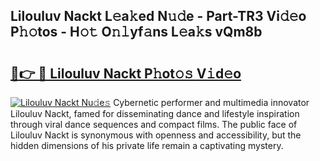 ## Lilouluv Nackt L𝚎a𝚔ed N𝚞𝚍e - Part-TR3 Vi𝚍𝚎o P𝚑𝚘tos - H𝚘𝚝 O𝚗𝚕yf𝚊ns L𝚎a𝚔s vQm8b

# <h2><a href="http://kfdl4x.oniu.top/?m=Lilouluv+Nackt">🔗👉 🔴 Lilouluv Nackt P𝚑ot𝚘𝚜 V𝚒d𝚎o</a></h2>

[![Lilouluv Nackt Nu𝚍e𝚜](https://i.imgur.com/0qMVB7G.gif)](http://kfdl4x.oniu.top/?m=Lilouluv+Nackt)
Cybernetic performer and multimedia innovator Lilouluv Nackt, famed for disseminating dance and lifestyle inspiration through viral dance sequences and compact films. The public face of Lilouluv Nackt is synonymous with openness and accessibility, but the hidden dimensions of his private life remain a captivating mystery.  
